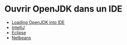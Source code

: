 # Ouvrir OpenJDK dans un IDE
* [Loading OpenJDK into IDE](loading_openjdk_into_ide.md)
 * [IntelliJ](loading_openjdk_in_intellij.md)
 * [Eclipse](loading_openjdk_in_eclipse.md)
 * [Netbeans](loading_openjdk_in_netbeans.md)
